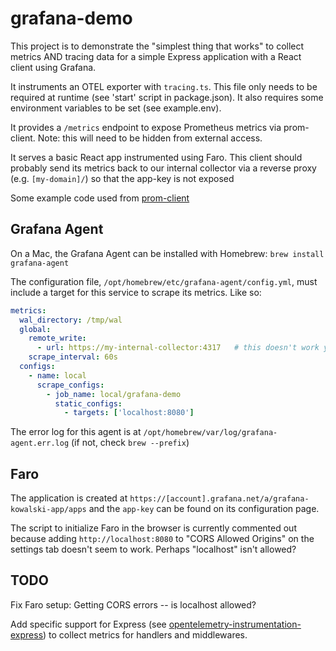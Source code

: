 # grafana-demo

This project is to demonstrate the "simplest thing that works" to collect metrics AND tracing data for a simple Express application with a React client using Grafana.

It instruments an OTEL exporter with `tracing.ts`.  This file only needs to be required at runtime (see 'start' script in package.json).  It also requires some environment variables to be set (see example.env).

It provides a `/metrics` endpoint to expose Prometheus metrics via prom-client.  Note: this will need to be hidden from external access.

It serves a basic React app instrumented using Faro.  This client should probably send its metrics back to our internal collector via a reverse proxy (e.g. `[my-domain]/`) so that the app-key is not exposed

Some example code used from [prom-client](https://github.com/siimon/prom-client)

## Grafana Agent

On a Mac, the Grafana Agent can be installed with Homebrew: `brew install grafana-agent`

The configuration file, `/opt/homebrew/etc/grafana-agent/config.yml`, must include a target for this service to scrape its metrics.  Like so:

```yaml
metrics:
  wal_directory: /tmp/wal
  global:
    remote_write:
      - url: https://my-internal-collector:4317   # this doesn't work yet
    scrape_interval: 60s
  configs:
    - name: local
      scrape_configs:
        - job_name: local/grafana-demo
          static_configs:
            - targets: ['localhost:8080']
```

The error log for this agent is at `/opt/homebrew/var/log/grafana-agent.err.log` (if not, check `brew --prefix`)

## Faro

The application is created at `https://[account].grafana.net/a/grafana-kowalski-app/apps` and the `app-key` can be found on its configuration page.

The script to initialize Faro in the browser is currently commented out because adding `http://localhost:8080` to "CORS Allowed Origins" on the settings tab doesn't seem to work.  Perhaps "localhost" isn't allowed?

## TODO

Fix Faro setup: Getting CORS errors -- is localhost allowed?

Add specific support for Express (see [opentelemetry-instrumentation-express](https://github.com/open-telemetry/opentelemetry-js-contrib/tree/main/plugins/node/opentelemetry-instrumentation-express)) to collect metrics for handlers and middlewares.
